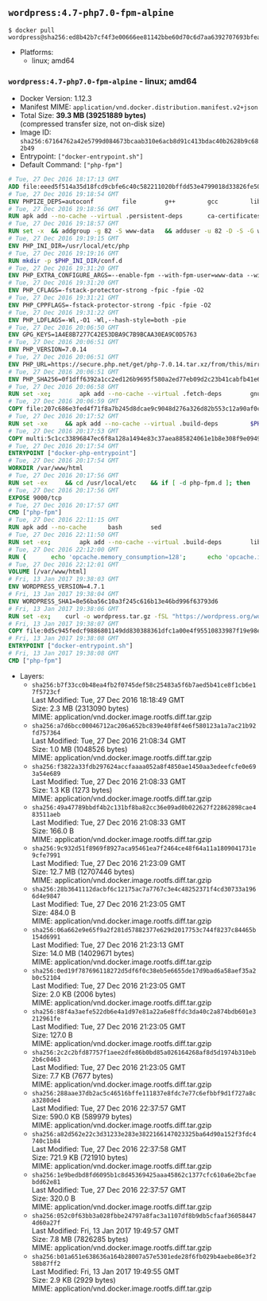 ## `wordpress:4.7-php7.0-fpm-alpine`

```console
$ docker pull wordpress@sha256:ed8b42b7cf4f3e00666ee81142bbe60d70c6d7aa6392707693bfea7e44cb6f8b
```

-	Platforms:
	-	linux; amd64

### `wordpress:4.7-php7.0-fpm-alpine` - linux; amd64

-	Docker Version: 1.12.3
-	Manifest MIME: `application/vnd.docker.distribution.manifest.v2+json`
-	Total Size: **39.3 MB (39251889 bytes)**  
	(compressed transfer size, not on-disk size)
-	Image ID: `sha256:67164762a42e5799d084673bcaab310e6acb8d91c413bdac40b2628b9c682b49`
-	Entrypoint: `["docker-entrypoint.sh"]`
-	Default Command: `["php-fpm"]`

```dockerfile
# Tue, 27 Dec 2016 18:17:13 GMT
ADD file:eeed5f514a35d18fcd9cbfe6c40c582211020bffdd53e4799018d33826fe5067 in / 
# Tue, 27 Dec 2016 19:18:54 GMT
ENV PHPIZE_DEPS=autoconf 		file 		g++ 		gcc 		libc-dev 		make 		pkgconf 		re2c
# Tue, 27 Dec 2016 19:18:56 GMT
RUN apk add --no-cache --virtual .persistent-deps 		ca-certificates 		curl 		tar 		xz
# Tue, 27 Dec 2016 19:18:57 GMT
RUN set -x 	&& addgroup -g 82 -S www-data 	&& adduser -u 82 -D -S -G www-data www-data
# Tue, 27 Dec 2016 19:19:15 GMT
ENV PHP_INI_DIR=/usr/local/etc/php
# Tue, 27 Dec 2016 19:19:16 GMT
RUN mkdir -p $PHP_INI_DIR/conf.d
# Tue, 27 Dec 2016 19:31:20 GMT
ENV PHP_EXTRA_CONFIGURE_ARGS=--enable-fpm --with-fpm-user=www-data --with-fpm-group=www-data
# Tue, 27 Dec 2016 19:31:20 GMT
ENV PHP_CFLAGS=-fstack-protector-strong -fpic -fpie -O2
# Tue, 27 Dec 2016 19:31:21 GMT
ENV PHP_CPPFLAGS=-fstack-protector-strong -fpic -fpie -O2
# Tue, 27 Dec 2016 19:31:22 GMT
ENV PHP_LDFLAGS=-Wl,-O1 -Wl,--hash-style=both -pie
# Tue, 27 Dec 2016 20:06:50 GMT
ENV GPG_KEYS=1A4E8B7277C42E53DBA9C7B9BCAA30EA9C0D5763
# Tue, 27 Dec 2016 20:06:51 GMT
ENV PHP_VERSION=7.0.14
# Tue, 27 Dec 2016 20:06:51 GMT
ENV PHP_URL=https://secure.php.net/get/php-7.0.14.tar.xz/from/this/mirror PHP_ASC_URL=https://secure.php.net/get/php-7.0.14.tar.xz.asc/from/this/mirror
# Tue, 27 Dec 2016 20:06:51 GMT
ENV PHP_SHA256=0f1dff6392a1cc2ed126b9695f580a2ed77eb09d2c23b41cabfb41e6f27a8c89 PHP_MD5=a51f1d4f03f4e4c745856e9f76fca476
# Tue, 27 Dec 2016 20:06:58 GMT
RUN set -xe; 		apk add --no-cache --virtual .fetch-deps 		gnupg 		openssl 	; 		mkdir -p /usr/src; 	cd /usr/src; 		wget -O php.tar.xz "$PHP_URL"; 		if [ -n "$PHP_SHA256" ]; then 		echo "$PHP_SHA256 *php.tar.xz" | sha256sum -c -; 	fi; 	if [ -n "$PHP_MD5" ]; then 		echo "$PHP_MD5 *php.tar.xz" | md5sum -c -; 	fi; 		if [ -n "$PHP_ASC_URL" ]; then 		wget -O php.tar.xz.asc "$PHP_ASC_URL"; 		export GNUPGHOME="$(mktemp -d)"; 		for key in $GPG_KEYS; do 			gpg --keyserver ha.pool.sks-keyservers.net --recv-keys "$key"; 		done; 		gpg --batch --verify php.tar.xz.asc php.tar.xz; 		rm -r "$GNUPGHOME"; 	fi; 		apk del .fetch-deps
# Tue, 27 Dec 2016 20:06:59 GMT
COPY file:207c686e3fed4f71f8a7b245d8dcae9c9048d276a326d82b553c12a90af0c0ca in /usr/local/bin/ 
# Tue, 27 Dec 2016 20:17:52 GMT
RUN set -xe 	&& apk add --no-cache --virtual .build-deps 		$PHPIZE_DEPS 		curl-dev 		libedit-dev 		libxml2-dev 		openssl-dev 		sqlite-dev 		&& export CFLAGS="$PHP_CFLAGS" 		CPPFLAGS="$PHP_CPPFLAGS" 		LDFLAGS="$PHP_LDFLAGS" 	&& docker-php-source extract 	&& cd /usr/src/php 	&& ./configure 		--with-config-file-path="$PHP_INI_DIR" 		--with-config-file-scan-dir="$PHP_INI_DIR/conf.d" 				--disable-cgi 				--enable-ftp 		--enable-mbstring 		--enable-mysqlnd 				--with-curl 		--with-libedit 		--with-openssl 		--with-zlib 				$PHP_EXTRA_CONFIGURE_ARGS 	&& make -j "$(getconf _NPROCESSORS_ONLN)" 	&& make install 	&& { find /usr/local/bin /usr/local/sbin -type f -perm +0111 -exec strip --strip-all '{}' + || true; } 	&& make clean 	&& docker-php-source delete 		&& runDeps="$( 		scanelf --needed --nobanner --recursive /usr/local 			| awk '{ gsub(/,/, "\nso:", $2); print "so:" $2 }' 			| sort -u 			| xargs -r apk info --installed 			| sort -u 	)" 	&& apk add --no-cache --virtual .php-rundeps $runDeps 		&& apk del .build-deps
# Tue, 27 Dec 2016 20:17:53 GMT
COPY multi:5c1cc33896847ec6f8a128a1494e83c37aea885824061e1b8e308f9e09499956 in /usr/local/bin/ 
# Tue, 27 Dec 2016 20:17:54 GMT
ENTRYPOINT ["docker-php-entrypoint"]
# Tue, 27 Dec 2016 20:17:54 GMT
WORKDIR /var/www/html
# Tue, 27 Dec 2016 20:17:56 GMT
RUN set -ex 	&& cd /usr/local/etc 	&& if [ -d php-fpm.d ]; then 		sed 's!=NONE/!=!g' php-fpm.conf.default | tee php-fpm.conf > /dev/null; 		cp php-fpm.d/www.conf.default php-fpm.d/www.conf; 	else 		mkdir php-fpm.d; 		cp php-fpm.conf.default php-fpm.d/www.conf; 		{ 			echo '[global]'; 			echo 'include=etc/php-fpm.d/*.conf'; 		} | tee php-fpm.conf; 	fi 	&& { 		echo '[global]'; 		echo 'error_log = /proc/self/fd/2'; 		echo; 		echo '[www]'; 		echo '; if we send this to /proc/self/fd/1, it never appears'; 		echo 'access.log = /proc/self/fd/2'; 		echo; 		echo 'clear_env = no'; 		echo; 		echo '; Ensure worker stdout and stderr are sent to the main error log.'; 		echo 'catch_workers_output = yes'; 	} | tee php-fpm.d/docker.conf 	&& { 		echo '[global]'; 		echo 'daemonize = no'; 		echo; 		echo '[www]'; 		echo 'listen = [::]:9000'; 	} | tee php-fpm.d/zz-docker.conf
# Tue, 27 Dec 2016 20:17:56 GMT
EXPOSE 9000/tcp
# Tue, 27 Dec 2016 20:17:57 GMT
CMD ["php-fpm"]
# Tue, 27 Dec 2016 22:11:15 GMT
RUN apk add --no-cache 		bash 		sed
# Tue, 27 Dec 2016 22:11:50 GMT
RUN set -ex; 		apk add --no-cache --virtual .build-deps 		libjpeg-turbo-dev 		libpng-dev 	; 		docker-php-ext-configure gd --with-png-dir=/usr --with-jpeg-dir=/usr; 	docker-php-ext-install gd mysqli opcache; 		runDeps="$( 		scanelf --needed --nobanner --recursive 			/usr/local/lib/php/extensions 			| awk '{ gsub(/,/, "\nso:", $2); print "so:" $2 }' 			| sort -u 			| xargs -r apk info --installed 			| sort -u 	)"; 	apk add --virtual .wordpress-phpexts-rundeps $runDeps; 	apk del .build-deps
# Tue, 27 Dec 2016 22:12:00 GMT
RUN { 		echo 'opcache.memory_consumption=128'; 		echo 'opcache.interned_strings_buffer=8'; 		echo 'opcache.max_accelerated_files=4000'; 		echo 'opcache.revalidate_freq=2'; 		echo 'opcache.fast_shutdown=1'; 		echo 'opcache.enable_cli=1'; 	} > /usr/local/etc/php/conf.d/opcache-recommended.ini
# Tue, 27 Dec 2016 22:12:01 GMT
VOLUME [/var/www/html]
# Fri, 13 Jan 2017 19:38:03 GMT
ENV WORDPRESS_VERSION=4.7.1
# Fri, 13 Jan 2017 19:38:04 GMT
ENV WORDPRESS_SHA1=8e56ba56c10a3f245c616b13e46bd996f63793d6
# Fri, 13 Jan 2017 19:38:06 GMT
RUN set -ex; 	curl -o wordpress.tar.gz -fSL "https://wordpress.org/wordpress-${WORDPRESS_VERSION}.tar.gz"; 	echo "$WORDPRESS_SHA1 *wordpress.tar.gz" | sha1sum -c -; 	tar -xzf wordpress.tar.gz -C /usr/src/; 	rm wordpress.tar.gz; 	chown -R www-data:www-data /usr/src/wordpress
# Fri, 13 Jan 2017 19:38:07 GMT
COPY file:0d5c945fedcf9886801149dd830388361dfc1a00e4f95510833987f19e98e986 in /usr/local/bin/ 
# Fri, 13 Jan 2017 19:38:08 GMT
ENTRYPOINT ["docker-entrypoint.sh"]
# Fri, 13 Jan 2017 19:38:08 GMT
CMD ["php-fpm"]
```

-	Layers:
	-	`sha256:b7f33cc0b48ea4fb2f0745def58c25483a5f6b7aed5b41ce8f1cb6e17f5723cf`  
		Last Modified: Tue, 27 Dec 2016 18:18:49 GMT  
		Size: 2.3 MB (2313090 bytes)  
		MIME: application/vnd.docker.image.rootfs.diff.tar.gzip
	-	`sha256:a7d6bcc00046712ac206a652bc839e40f8f4e6f580123a1a7ac21b92fd757364`  
		Last Modified: Tue, 27 Dec 2016 21:08:34 GMT  
		Size: 1.0 MB (1048526 bytes)  
		MIME: application/vnd.docker.image.rootfs.diff.tar.gzip
	-	`sha256:f3822a33fdb297624accfaaaa052a8f4850ae1450aa3edeefcfe0e693a54e689`  
		Last Modified: Tue, 27 Dec 2016 21:08:33 GMT  
		Size: 1.3 KB (1273 bytes)  
		MIME: application/vnd.docker.image.rootfs.diff.tar.gzip
	-	`sha256:49a47789bbdf4b2c131bf8ba82cc36e09ad0b022627f22862898cae483511aeb`  
		Last Modified: Tue, 27 Dec 2016 21:08:33 GMT  
		Size: 166.0 B  
		MIME: application/vnd.docker.image.rootfs.diff.tar.gzip
	-	`sha256:9c932d51f8969f8927aca95461ea7f2464ce48f64a11a1809041731e9cfe7991`  
		Last Modified: Tue, 27 Dec 2016 21:23:09 GMT  
		Size: 12.7 MB (12707446 bytes)  
		MIME: application/vnd.docker.image.rootfs.diff.tar.gzip
	-	`sha256:28b3641112dacbf6c12175ac7a7767c3e4c48252371f4cd30733a1966d4e9847`  
		Last Modified: Tue, 27 Dec 2016 21:23:05 GMT  
		Size: 484.0 B  
		MIME: application/vnd.docker.image.rootfs.diff.tar.gzip
	-	`sha256:06a662e9e65f9a2f281d57882377e629d2017753c744f8237c84465b154d6991`  
		Last Modified: Tue, 27 Dec 2016 21:23:13 GMT  
		Size: 14.0 MB (14029671 bytes)  
		MIME: application/vnd.docker.image.rootfs.diff.tar.gzip
	-	`sha256:0ed19f787696118272d5df6f0c38eb5e6655de17d9bad6a58aef35a2b0c52104`  
		Last Modified: Tue, 27 Dec 2016 21:23:05 GMT  
		Size: 2.0 KB (2006 bytes)  
		MIME: application/vnd.docker.image.rootfs.diff.tar.gzip
	-	`sha256:88f4a3aefe522db6e4a1d97e81a22a6e8ffdc3da40c2a874bdb601e3212961fe`  
		Last Modified: Tue, 27 Dec 2016 21:23:05 GMT  
		Size: 127.0 B  
		MIME: application/vnd.docker.image.rootfs.diff.tar.gzip
	-	`sha256:2c2c2bfd87757f1aee2dfe86b0bd85a026164268af8d5d1974b310eb2b6c0463`  
		Last Modified: Tue, 27 Dec 2016 21:23:05 GMT  
		Size: 7.7 KB (7677 bytes)  
		MIME: application/vnd.docker.image.rootfs.diff.tar.gzip
	-	`sha256:288aae37db2ac5c46516bffe111837e8fdc7e77c6efbbf9d1f727a8ca3280de4`  
		Last Modified: Tue, 27 Dec 2016 22:37:57 GMT  
		Size: 590.0 KB (589979 bytes)  
		MIME: application/vnd.docker.image.rootfs.diff.tar.gzip
	-	`sha256:a82d562e22c3d31233e283e3822166147023325ba64d90a152f3fdc4740c1b84`  
		Last Modified: Tue, 27 Dec 2016 22:37:58 GMT  
		Size: 721.9 KB (721910 bytes)  
		MIME: application/vnd.docker.image.rootfs.diff.tar.gzip
	-	`sha256:1e9bedbd8fd6095b1c8d45369425aaa45862c1377cfc610a6e2bcfaebdd62e81`  
		Last Modified: Tue, 27 Dec 2016 22:37:57 GMT  
		Size: 320.0 B  
		MIME: application/vnd.docker.image.rootfs.diff.tar.gzip
	-	`sha256:052c0f63bb3a028fbbe24797a8fac3a1107df8b9db5cfaaf360584474d60a27f`  
		Last Modified: Fri, 13 Jan 2017 19:49:57 GMT  
		Size: 7.8 MB (7826285 bytes)  
		MIME: application/vnd.docker.image.rootfs.diff.tar.gzip
	-	`sha256:b01a651e638636a164b28007a57e5301ede28f6fb029b4aebe86e3f258b87ff2`  
		Last Modified: Fri, 13 Jan 2017 19:49:55 GMT  
		Size: 2.9 KB (2929 bytes)  
		MIME: application/vnd.docker.image.rootfs.diff.tar.gzip
